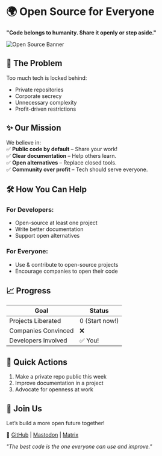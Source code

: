 
# 🌍 Open Source for Everyone  

**"Code belongs to humanity. Share it openly or step aside."**  

![Open Source Banner](https://placehold.co/1200x400/000000/FFFFFF?text=SHARE_YOUR_CODE)  

## 🚫 The Problem  
Too much tech is locked behind:  
- Private repositories  
- Corporate secrecy  
- Unnecessary complexity  
- Profit-driven restrictions  

## ✨ Our Mission  
We believe in:  
✅ **Public code by default** – Share your work!  
✅ **Clear documentation** – Help others learn.  
✅ **Open alternatives** – Replace closed tools.  
✅ **Community over profit** – Tech should serve everyone.  

## 🛠️ How You Can Help  
### For Developers:  
- Open-source at least one project  
- Write better documentation  
- Support open alternatives  

### For Everyone:  
- Use & contribute to open-source projects  
- Encourage companies to open their code  

## 📈 Progress  
| Goal                | Status       |  
|---------------------|--------------|  
| Projects Liberated  | 0 (Start now!) |  
| Companies Convinced | ❌           |  
| Developers Involved | ✅ You!      |  

## 🚀 Quick Actions  
1. Make a private repo public this week  
2. Improve documentation in a project  
3. Advocate for openness at work  

## 💬 Join Us  
Let’s build a more open future together!  

🔗 [GitHub](https://github.com) | [Mastodon](https://mastodon.social) | [Matrix](https://matrix.org)  

*"The best code is the one everyone can use and improve."*  
